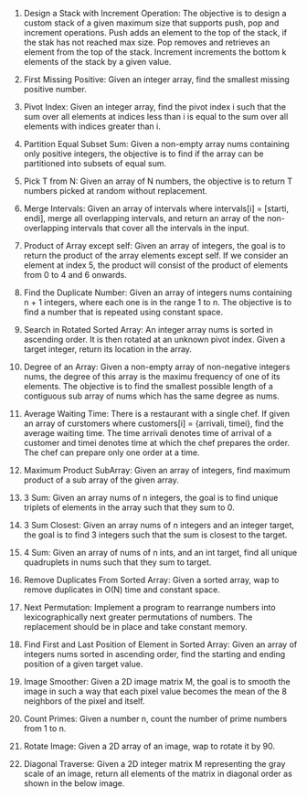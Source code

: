 1. Design a Stack with Increment Operation: The objective is to design a custom stack of a given maximum size that supports push, pop and increment operations. Push adds an element to the top of the stack, if the stak has not reached max size. Pop removes and retrieves an element from the top of the stack. Increment increments the bottom k elements of the stack by a given value. 

2. First Missing Positive: Given an integer array, find the smallest missing positive number.

3. Pivot Index: Given an integer array, find the pivot index i such that the sum over all elements at indices less than i is equal to the sum over all elements with indices greater than i.

4. Partition Equal Subset Sum: Given a non-empty array nums containing only positive integers, the objective is to find if the array can be partitioned into subsets of equal sum. 

5. Pick T from N: Given an array of N numbers, the objective is to return T numbers picked at random without replacement. 

6. Merge Intervals: Given an array of intervals where intervals[i] = [starti, endi], merge all overlapping intervals, and return an array of the non-overlapping intervals that cover all the intervals in the input. 

7. Product of Array except self: Given an array of integers, the goal is to return the product of the array elements except self. If we consider an element at index 5, the product will consist of the product of elements from 0 to 4 and 6 onwards.

8. Find the Duplicate Number: Given an array of integers nums containing n + 1 integers, where each one is in the range 1 to n. The objective is to find a number that is repeated using constant space. 

9. Search in Rotated Sorted Array: An integer array nums is sorted in ascending order. It is then rotated at an unknown pivot index. Given a target integer, return its location in the array. 

10. Degree of an Array: Given a non-empty array of non-negative integers nums, the degree of this array is the maximu frequency of one of its elements. The objective is to find the smallest possible length of a contiguous sub array of nums which has the same degree as nums. 

11. Average Waiting Time: There is a restaurant with a single chef. If given an array of curstomers where customers[i] = {arrivali, timei}, find the average waiting time. The time arrivali denotes time of arrival of a customer and timei denotes time at which the chef prepares the order. The chef can prepare only one order at a time. 

12. Maximum Product SubArray: Given an array of integers, find maximum product of a sub array of the given array.

13. 3 Sum: Given an array nums of n integers, the goal is to find unique triplets of elements in the array such that they sum to 0.

14. 3 Sum Closest: Given an array nums of n integers and an integer target, the goal is to find 3 integers such that the sum is closest to the target. 

15. 4 Sum: Given an array of nums of n ints, and an int target, find all unique quadruplets in nums such that they sum to target. 

16. Remove Duplicates From Sorted Array: Given a sorted array, wap to remove duplicates in O(N) time and constant space. 

17. Next Permutation: Implement a program to rearrange numbers into lexicographically next greater permutations of numbers. The replacement should be in place and take constant memory. 

34. Find First and Last Position of Element in Sorted Array: Given an array of integers nums sorted in ascending order, find the starting and ending position of a given target value. 

35. Image Smoother: Given a 2D image matrix M, the goal is to smooth the image in such a way that each pixel value becomes the mean of the 8 neighbors of the pixel and itself. 

36. Count Primes: Given a number n, count the number of prime numbers from 1 to n. 

37. Rotate Image: Given a 2D array of an image, wap to rotate it by 90. 

38. Diagonal Traverse: Given a 2D integer matrix M representing the gray scale of an image, return all elements of the matrix in diagonal order as shown in the below image. 